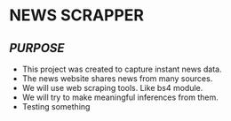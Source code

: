 # NEWS SCRAPPER
## _PURPOSE_



- This project was created to capture instant news data.
- The news website shares news from many sources. 
- We will use web scraping tools. Like bs4 module.
- We will try to make meaningful inferences from them.
- Testing something